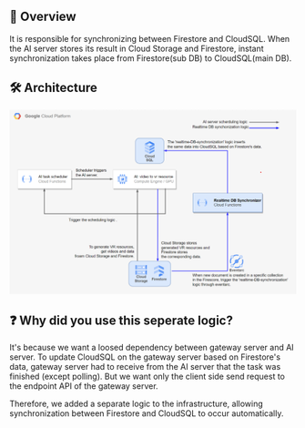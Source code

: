 ## 🔎 Overview

It is responsible for synchronizing between Firestore and CloudSQL. When the AI server stores its result in Cloud Storage and Firestore, instant synchronization takes place from Firestore(sub DB) to CloudSQL(main DB).

## 🛠 Architecture

![architecture](./docs/assets/architecture.png)

## ❓ Why did you use this seperate logic?

It's because we want a loosed dependency between gateway server and AI server. To update CloudSQL on the gateway server based on Firestore's data, gateway server had to receive from the AI server that the task was finished (except polling). But we want only the client side send request to the endpoint API of the gateway server.

Therefore, we added a separate logic to the infrastructure, allowing synchronization between Firestore and CloudSQL to occur automatically.
